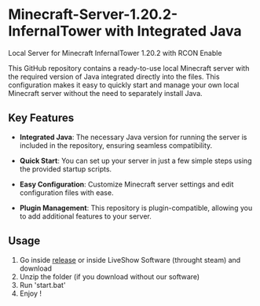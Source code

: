 # Minecraft-Server-1.20.2-InfernalTower with Integrated Java
Local Server for Minecraft InfernalTower 1.20.2 with RCON Enable

This GitHub repository contains a ready-to-use local Minecraft server with the required version of Java integrated directly into the files. This configuration makes it easy to quickly start and manage your own local Minecraft server without the need to separately install Java.

## Key Features

- **Integrated Java**: The necessary Java version for running the server is included in the repository, ensuring seamless compatibility.

- **Quick Start**: You can set up your server in just a few simple steps using the provided startup scripts.

- **Easy Configuration**: Customize Minecraft server settings and edit configuration files with ease.

- **Plugin Management**: This repository is plugin-compatible, allowing you to add additional features to your server.

## Usage

1. Go inside [release](https://github.com/LiveShowAgency/Minecraft-Server-1.20.2-InfernalTower/releases/tag/Publish) or inside LiveShow Software (throught steam) and download
2. Unzip the folder (if you download without our software)
3. Run 'start.bat'
4. Enjoy !

